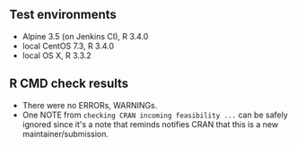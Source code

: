 ## Test environments
* Alpine 3.5 (on Jenkins CI), R 3.4.0
* local CentOS 7.3, R 3.4.0
* local OS X, R 3.3.2

## R CMD check results
* There were no ERRORs, WARNINGs.  
* One NOTE from `checking CRAN incoming feasibility ...` can be safely ignored since it's a note that reminds notifies CRAN that this is a new maintainer/submission. 
